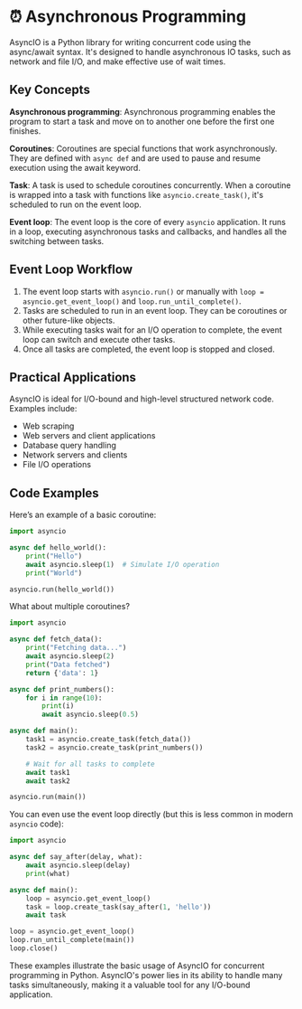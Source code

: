 # ⏰ Asynchronous Programming

AsyncIO is a Python library for writing concurrent code using the async/await syntax. It's designed to handle asynchronous IO tasks, such as network and file I/O, and make effective use of wait times. 

## Key Concepts

**Asynchronous programming**: Asynchronous programming enables the program to start a task and move on to another one before the first one finishes.

**Coroutines**: Coroutines are special functions that work asynchronously. They are defined with `async def` and are used to pause and resume execution using the await keyword.

**Task**: A task is used to schedule coroutines concurrently. When a coroutine is wrapped into a task with functions like `asyncio.create_task()`, it's scheduled to run on the event loop.

**Event loop**: The event loop is the core of every `asyncio` application. It runs in a loop, executing asynchronous tasks and callbacks, and handles all the switching between tasks.

## Event Loop Workflow

1. The event loop starts with `asyncio.run()` or manually with `loop = asyncio.get_event_loop()` and `loop.run_until_complete()`.
2. Tasks are scheduled to run in an event loop. They can be coroutines or other future-like objects.
3. While executing tasks wait for an I/O operation to complete, the event loop can switch and execute other tasks.
4. Once all tasks are completed, the event loop is stopped and closed.

## Practical Applications

AsyncIO is ideal for I/O-bound and high-level structured network code. Examples include:

- Web scraping
- Web servers and client applications
- Database query handling
- Network servers and clients
- File I/O operations

## Code Examples

Here’s an example of a basic coroutine:

```python
import asyncio

async def hello_world():
    print("Hello")
    await asyncio.sleep(1)  # Simulate I/O operation
    print("World")

asyncio.run(hello_world())
```

What about multiple coroutines?

```python
import asyncio

async def fetch_data():
    print("Fetching data...")
    await asyncio.sleep(2)
    print("Data fetched")
    return {'data': 1}

async def print_numbers():
    for i in range(10):
        print(i)
        await asyncio.sleep(0.5)

async def main():
    task1 = asyncio.create_task(fetch_data())
    task2 = asyncio.create_task(print_numbers())

    # Wait for all tasks to complete
    await task1
    await task2

asyncio.run(main())
```

You can even use the event loop directly (but this is less common in modern `asyncio` code):

```python
import asyncio

async def say_after(delay, what):
    await asyncio.sleep(delay)
    print(what)

async def main():
    loop = asyncio.get_event_loop()
    task = loop.create_task(say_after(1, 'hello'))
    await task

loop = asyncio.get_event_loop()
loop.run_until_complete(main())
loop.close()
```

These examples illustrate the basic usage of AsyncIO for concurrent programming in Python. AsyncIO's power lies in its ability to handle many tasks simultaneously, making it a valuable tool for any I/O-bound application.

